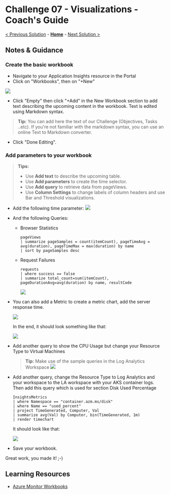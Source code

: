 # Challenge 07 - Visualizations - Coach's Guide 

[< Previous Solution](./Solution-06.md) - **[Home](./README.md)** - [Next Solution >](./Solution-08.md)

## Notes & Guidance

### Create the basic workbook
- Navigate to your Application Insights resource in the Portal
- Click on "Workbooks", then on "+New"

![](../Images/07-01-Azure-Portal-Create-Workbook.png)

- Click "Empty" then click "+Add" in the New Workbook section to add text describing the upcoming content in the workbook. Text is edited using Markdown syntax.

>**Tip:** You can add here the text of our Challenge (Objectives, Tasks ..etc). If you're not familiar with the markdown syntax, you can use an online Text to Markdown converter.
  
- Click "Done Editing".
  
### Add parameters to your workbook
>**Tips:**
> * Use **Add text** to describe the upcoming table.
> * Use **Add parameters** to create the time selector.
> * Use **Add query** to retrieve data from pageViews.
> * Use **Column Settings** to change labels of column headers and use Bar and Threshold visualizations.

- Add the following time parameter:
![](../Images/07-02-Azure-Portal-Workbook-New-Parameter.png)  
- And the following Queries:
  - Browser Statistics
    ```
    pageViews
    | summarize pageSamples = count(itemCount), pageTimeAvg = avg(duration), pageTimeMax = max(duration) by name
    | sort by pageSamples desc
    ```
  - Request Failures  
    ```
    requests
    | where success == false
    | summarize total_count=sum(itemCount), pageDurationAvg=avg(duration) by name, resultCode
    ```
    ![](../Images/07-03-Azure-Portal-Workbook-Request-Failures.png)

- You can also add a Metric to create a metric chart, add the server response time.

    ![](../Images/07-04-Azure-Portal-Workbook-Create-Metric-Chart.png)
    
    In the end, it should look something like that:
    
    ![](../Images/07-05-Azure-Portal-Workbook-Metric-Chart.png)

- Add another query to show the CPU Usage but change your Resource Type to Virtual Machines  

    >**Tip:** Make use of the sample queries in the Log Analytics Workspace
    ![](../Images/07-06-Azure-Portal-Workbook-Edit-Query.png)

- Add another query, change the Resource Type to Log Analytics and your workspace to the LA workspace with your AKS container logs. Then add this query which is used for section Disk Used Percentage
    ```
    InsightsMetrics
    | where Namespace == "container.azm.ms/disk" 
    | where Name == "used_percent"
    | project TimeGenerated, Computer, Val 
    | summarize avg(Val) by Computer, bin(TimeGenerated, 1m)
    | render timechart
    ```
  
    It should look like that:

    ![](../Images/07-07-Azure-Portal-Workbook-Query-Result.png)
 

- Save your workbook.

Great work, you made it! ;-)


## Learning Resources
* [Azure Monitor Workbooks](https://docs.microsoft.com/en-us/azure/azure-monitor/app/usage-workbooks)

